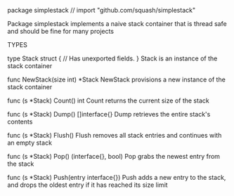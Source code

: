 package simplestack // import "github.com/squash/simplestack"

Package simplestack implements a naive stack container that is thread safe
and should be fine for many projects

TYPES

type Stack struct {
	// Has unexported fields.
}
    Stack is an instance of the stack container

func NewStack(size int) *Stack
    NewStack provisions a new instance of the stack container

func (s *Stack) Count() int
    Count returns the current size of the stack

func (s *Stack) Dump() []interface{}
    Dump retrieves the entire stack's contents

func (s *Stack) Flush()
    Flush removes all stack entries and continues with an empty stack

func (s *Stack) Pop() (interface{}, bool)
    Pop grabs the newest entry from the stack

func (s *Stack) Push(entry interface{})
    Push adds a new entry to the stack, and drops the oldest entry if it has
    reached its size limit

